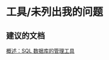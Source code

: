 <properties
    pageTitle="工具/未列出我的问题"
    description="工具/未列出我的问题"
    service="microsoft.sql"
    resource="servers"
    authors="aashu"
    displayOrder=""
    selfHelpType="generic"
    supportTopicIds="32045131"
    resourceTags=""
    productPesIds="13491"
    cloudEnvironments="public"
/>


# 工具/未列出我的问题


## **建议的文档**
[概述：SQL 数据库的管理工具](https://azure.microsoft.com/documentation/articles/sql-database-manage-overview/)



<!--HONumber=Jul16_HO4-->


